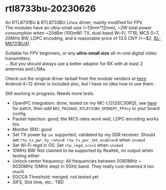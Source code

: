 # rtl8733bu-20230626
An RTL8731BU & RTL8733BU Linux driver, mainly modified for FPV.  
The modules have an ultra-small size (\~13mm\*12mm), \~2W total power consumption when \~20dBm (100mW) TX, dual-band Wi-Fi, 1T1R, MCS 0~7, 20MHz BW, LDPC encoding, and a reasonable price of 13.5 CNY (<\~$2, [BL-M8731BU4](https://www.b-link.net.cn/product_34_287.html)).  

Suitable for FPV beginners, or any **ultra-small size** all-in-one digital video transmitters.  
... But you should always use a better adaptor for RX with at least 2 antennas and LNAs.  

Check out the original driver tarball from the module vendors at [here](https://github.com/libc0607/rtl8733bu-20230626/blob/c42db387516b28bbd1fde8dca9b57788c046fcd0/RTL8733BU_WiFi_linux_v5.13.0.1-112-g10248f4f3_COEX20230616-330e.20230703.tar.gz).   
Android 4~12 driver is included also, but I have no idea how to use them.   

Still working in progress. Needs more tests.    
 - OpenIPC integration: done, tested on my MC-L12(SSC30KQ), see [here](https://github.com/libc0607/openipc-firmware/commit/6c452ecab5e4490241aa5850f610767a845b919d) for patch, then add ```BR2_PACKAGE_RTL8733BU_OPENIPC_FPV=y``` to your board config  
 - Packet injection: good, the MCS rates work well, LDPC encoding works too  
 - Monitor (RX): good   
 - Set TX power by ```iw```: supported, validated by my SDR receiver. Should set ```rtw_tx_pwr_by_rate=0 rtw_tx_pwr_lmt_enable=0``` when ```insmod```
 - Set Wi-Fi regd in OS: Set ```rtw_regd_src=1``` when ```insmod```
 - 10MHz BW: Not claimed to be supported by Realtek, no output when testing either  
 - Unlock center frequency: All frequencies between 5080MHz ~ 6030MHz (5MHz step) in 5GHz band. They really cost-downed it too much  
 - EDCCA Threshold: merged, not tested yet  
 - SIFS, Slot time, etc.: TBD  
